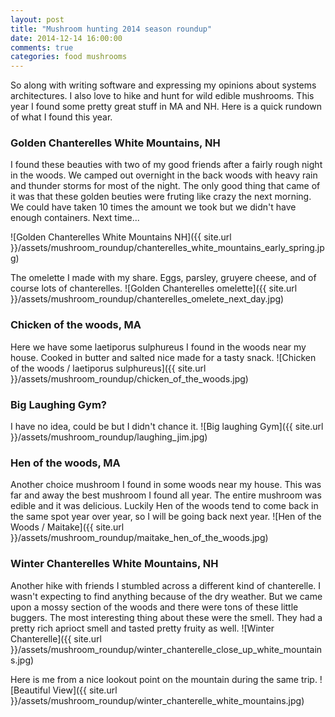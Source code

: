 ```yaml
---
layout: post
title: "Mushroom hunting 2014 season roundup"
date: 2014-12-14 16:00:00
comments: true
categories: food mushrooms 
---
```

So along with writing software and expressing my opinions about systems architectures.  I also love to hike and hunt for wild edible mushrooms.  This year I found some pretty great stuff in MA and NH.  Here is a quick rundown of what I found this year.

### Golden Chanterelles White Mountains, NH
I found these beauties with two of my good friends after a fairly rough night in the woods.  We camped out overnight in the back woods with heavy rain and thunder storms for most of the night.  The only good thing that came of it was that these golden beuties were fruting like crazy the next morning.  We could have taken 10 times the amount we took but we didn't have enough containers.  Next time...

![Golden Chanterelles White Mountains NH]({{ site.url }}/assets/mushroom_roundup/chanterelles_white_mountains_early_spring.jpg)

The omelette I made with my share.  Eggs, parsley, gruyere cheese, and of course lots of chanterelles.
![Golden Chanterelles omelette]({{ site.url }}/assets/mushroom_roundup/chanterelles_omelete_next_day.jpg)

### Chicken of the woods, MA
Here we have some laetiporus sulphureus I found in the woods near my house.  Cooked in butter and salted nice made for a tasty snack.
![Chicken of the woods / laetiporus sulphureus]({{ site.url }}/assets/mushroom_roundup/chicken_of_the_woods.jpg)

### Big Laughing Gym?
I have no idea, could be but I didn't chance it. 
![Big laughing Gym]({{ site.url }}/assets/mushroom_roundup/laughing_jim.jpg)

### Hen of the woods, MA
Another choice mushroom I found in some woods near my house.  This was far and away the best mushroom I found all year.  The entire mushroom was edible and it was delicious.  Luckily Hen of the woods tend to come back in the same spot year over year, so I will be going back next year.
![Hen of the Woods / Maitake]({{ site.url }}/assets/mushroom_roundup/maitake_hen_of_the_woods.jpg)

### Winter Chanterelles White Mountains, NH
Another hike with friends I stumbled across a different kind of chanterelle.  I wasn't expecting to find anything because of the dry weather.  But we came upon a mossy section of the woods and there were tons of these little buggers.  The most interesting thing about these were the smell.  They had a pretty rich aprioct smell and tasted pretty fruity as well.
![Winter Chanterelle]({{ site.url }}/assets/mushroom_roundup/winter_chanterelle_close_up_white_mountains.jpg)

Here is me from a nice lookout point on the mountain during the same trip.
![Beautiful View]({{ site.url }}/assets/mushroom_roundup/winter_chanterelle_white_mountains.jpg)

